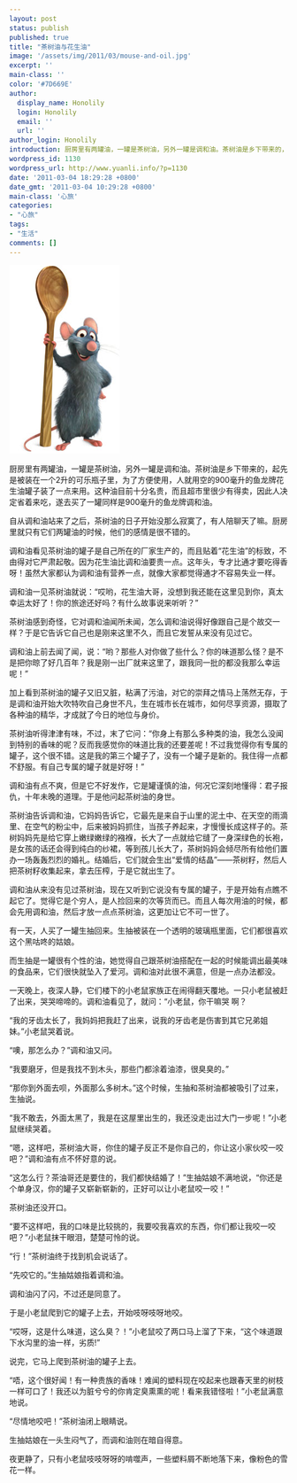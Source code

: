 ```yaml
---
layout: post
status: publish
published: true
title: "茶树油与花生油"
image: '/assets/img/2011/03/mouse-and-oil.jpg'
excerpt: ''
main-class: ''
color: '#7D669E'
author:
  display_name: Honolily
  login: Honolily
  email: ''
  url: ''
author_login: Honolily
introduction: 厨房里有两罐油，一罐是茶树油，另外一罐是调和油。茶树油是乡下带来的，起先是被装在一个2升的可乐瓶子里，为了方便使用，人就用空的900毫升的鱼龙牌花生油罐子装了一点来用。这种油目前十分名贵，而且超市里很少有得卖，因此人决定省着来吃，遂去买了一罐同样是900毫升的鱼龙牌调和油。自从调和油站来了之后，茶树油的日子开始没那么寂寞了，有人陪聊天了嘛。厨房里就只有它们两罐油的时候，他们的感情是很不错的。调和油看见茶树油的罐子是自己所在的厂家生产的，而且贴着&ldquo;花生油&rdquo;的标致，不由得对它严肃起敬。因为花生油比调和油要贵一点。这年头，专才比通才要吃得香呀！虽然大家都认为调和油有营养一点，就像大家都觉得通才不容易失业一样。
wordpress_id: 1130
wordpress_url: http://www.yuanli.info/?p=1130
date: '2011-03-04 18:29:28 +0800'
date_gmt: '2011-03-04 10:29:28 +0800'
main-class: '心旅'
categories:
- "心旅"
tags:
- "生活"
comments: []
---
```


![mouse-and-oil](/assets/img/2011/03/mouse-and-oil.jpg "mouse-and-oil")

厨房里有两罐油，一罐是茶树油，另外一罐是调和油。茶树油是乡下带来的，起先是被装在一个2升的可乐瓶子里，为了方便使用，人就用空的900毫升的鱼龙牌花生油罐子装了一点来用。这种油目前十分名贵，而且超市里很少有得卖，因此人决定省着来吃，遂去买了一罐同样是900毫升的鱼龙牌调和油。

自从调和油站来了之后，茶树油的日子开始没那么寂寞了，有人陪聊天了嘛。厨房里就只有它们两罐油的时候，他们的感情是很不错的。

调和油看见茶树油的罐子是自己所在的厂家生产的，而且贴着&ldquo;花生油&rdquo;的标致，不由得对它严肃起敬。因为花生油比调和油要贵一点。这年头，专才比通才要吃得香呀！虽然大家都认为调和油有营养一点，就像大家都觉得通才不容易失业一样。

调和油一见茶树油就说：&ldquo;哎哟，花生油大哥，没想到我还能在这里见到你，真太幸运太好了！你的旅途还好吗？有什么故事说来听听？&rdquo;

茶树油感到奇怪，它对调和油闻所未闻，怎么调和油说得好像跟自己是个故交一样？于是它告诉它自己也是刚来这里不久，而且它发誓从来没有见过它。

调和油上前去闻了闻，说：&ldquo;哟？那些人对你做了些什么？你的味道那么怪？是不是把你晾了好几百年？我是刚一出厂就来这里了，跟我同一批的都没我那么幸运呢！&rdquo;

加上看到茶树油的罐子又旧又脏，粘满了污油，对它的崇拜之情马上荡然无存，于是调和油开始大吹特吹自己身世不凡，生在城市长在城市，如何尽享资源，摄取了各种油的精华，才成就了今日的地位与身价。

茶树油听得津津有味，不过，末了它问：&ldquo;你身上有那么多种类的油，我怎么没闻到特别的香味的呢？反而我感觉你的味道比我的还要差呢！不过我觉得你有专属的罐子，这个很不错。这是我的第三个罐子了，没有一个罐子是新的。我住得一点都不舒服。有自己专属的罐子就是好呀！&rdquo;

调和油有点不爽，但是它不好发作，它是罐谨慎的油，何况它深刻地懂得：君子报仇，十年未晚的道理。于是他问起茶树油的身世。

茶树油告诉调和油，它妈妈告诉它，它最先是来自于山里的泥土中、在天空的雨滴里、在空气的粉尘中，后来被妈妈抓住，当孩子养起来，才慢慢长成这样子的。茶树妈妈先是给它穿上嫩绿嫩绿的襁褓，长大了一点就给它缝了一身深绿色的长袍，是女孩的话还会得到纯白的纱裙，等到孩儿长大了，茶树妈妈会倾尽所有给他们置办一场轰轰烈烈的婚礼。结婚后，它们就会生出&ldquo;爱情的结晶&rdquo;&mdash;&mdash;茶树籽，然后人把茶树籽收集起来，拿去压榨，于是它就出生了。

调和油从来没有见过茶树油，现在又听到它说没有专属的罐子，于是开始有点瞧不起它了。觉得它是个穷人，是人捡回来的次等货而已。而且人每次用油的时候，都会先用调和油，然后才放一点点茶树油，这更加让它不可一世了。

有一天，人买了一罐生抽回来。生抽被装在一个透明的玻璃瓶里面，它们都很喜欢这个黑咕咚的姑娘。

而生抽是一罐很有个性的油，她觉得自己跟茶树油搭配在一起的时候能调出最美味的食品来，它们很快就坠入了爱河。调和油对此很不满意，但是一点办法都没。

一天晚上，夜深人静，它们楼下的小老鼠家族正在闹得翻天覆地。一只小老鼠被赶了出来，哭哭啼啼的。调和油看见了，就问：&ldquo;小老鼠，你干嘛哭 啊？

&ldquo;我的牙齿太长了，我妈妈把我赶了出来，说我的牙齿老是伤害到其它兄弟姐妹。&rdquo;小老鼠哭着说。

&ldquo;噢，那怎么办？&rdquo;调和油又问。

&ldquo;我要磨牙，但是我找不到木头，那些门都涂着油漆，很臭臭的。&rdquo;

&ldquo;那你到外面去呗，外面那么多树木。&rdquo;这个时候，生抽和茶树油都被吸引了过来， 生抽说。

&ldquo;我不敢去，外面太黑了，我是在这屋里出生的，我还没走出过大门一步呢！&rdquo;小老鼠继续哭着。

&ldquo;嗯，这样吧，茶树油大哥，你住的罐子反正不是你自己的，你让这小家伙咬一咬吧？&rdquo;调和油有点不怀好意的说。

&ldquo;这怎么行？茶油哥还是要住的，我们都快结婚了！&rdquo;生抽姑娘不满地说，&ldquo;你还是个单身汉，你的罐子又崭新崭新的，正好可以让小老鼠咬一咬！&rdquo;

茶树油还没开口。

&ldquo;要不这样吧，我的口味是比较挑的，我要咬我喜欢的东西，你们都让我咬一咬吧？&rdquo;小老鼠抹干眼泪，楚楚可怜的说。

&ldquo;行！&rdquo;茶树油终于找到机会说话了。

&ldquo;先咬它的。&rdquo;生抽姑娘指着调和油。

调和油闪了闪，不过还是同意了。

于是小老鼠爬到它的罐子上去，开始吱呀吱呀地咬。

&ldquo;哎呀，这是什么味道，这么臭？！&rdquo;小老鼠咬了两口马上溜了下来，&ldquo;这个味道跟下水沟里的油一样，劣质!&rdquo;

说完，它马上爬到茶树油的罐子上去。

&ldquo;唔，这个很好闻！有一种贵族的香味！难闻的塑料现在咬起来也跟春天里的树枝一样可口了！我还以为脏兮兮的你肯定臭熏熏的呢！看来我错怪啦！&rdquo;小老鼠满意地说。

&ldquo;尽情地咬吧！&rdquo;茶树油闭上眼睛说。

生抽姑娘在一头生闷气了，而调和油则在暗自得意。

夜更静了，只有小老鼠吱吱呀呀的啃噬声，一些塑料屑不断地落下来，像粉色的雪花一样。

